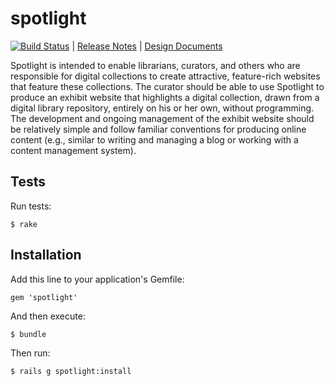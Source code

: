 spotlight
=========

[![Build Status](https://travis-ci.org/sul-dlss/spotlight.png?branch=master)](https://travis-ci.org/sul-dlss/spotlight) | [Release Notes](https://github.com/sul-dlss/spotlight/releases) | [Design Documents](https://github.com/sul-dlss/spotlight/releases/tag/v0.0.0)

Spotlight is intended to enable librarians, curators, and others who are responsible for digital collections to create attractive, feature-rich websites that feature these collections. The curator should be able to use Spotlight to produce an exhibit website that highlights a digital collection, drawn from a digital library repository, entirely on his or her own, without programming. The development and ongoing management of the exhibit website should be relatively simple and follow familiar conventions for producing online content (e.g., similar to writing and managing a blog or working with a content management system).

## Tests

Run tests:

```
$ rake
```

## Installation

Add this line to your application's Gemfile:

```
gem 'spotlight'
```

And then execute:

```
$ bundle
```

Then run:

```
$ rails g spotlight:install
```
